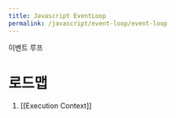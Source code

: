 ```yaml
---
title: Javascript EventLoop
permalink: /javascript/event-loop/event-loop
---
```

이벤트 루프

# 로드맵
1. [[Execution Context]]

